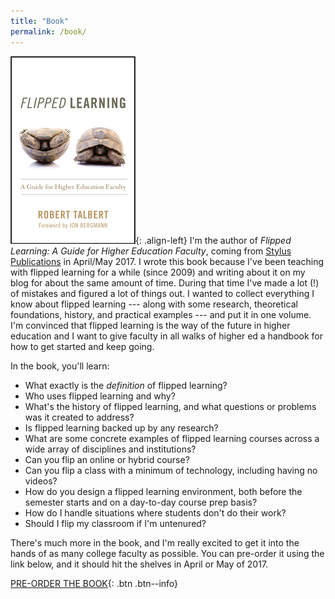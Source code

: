 ```yaml
---
title: "Book"
permalink: /book/
---
```


![image-left](/assets/images/flbook-small.jpg){: .align-left}
I'm the author of _Flipped Learning: A Guide for Higher Education Faculty_, coming from [Stylus Publications](https://styluspub.presswarehouse.com) in April/May 2017. I wrote this book because I've been teaching with flipped learning for a while (since 2009) and writing about it on my blog for about the same amount of time. During that time I've made a lot (!) of mistakes and figured a lot of things out. I wanted to collect everything I know about flipped learning --- along with some research, theoretical foundations, history, and practical examples --- and put it in one volume. I'm convinced that flipped learning is the way of the future in higher education and I want to give faculty in all walks of higher ed a handbook for how to get started and keep going. 

In the book, you'll learn: 

+ What exactly is the _definition_ of flipped learning?
+ Who uses flipped learning and why?
+ What's the history of flipped learning, and what questions or problems was it created to address?
+ Is flipped learning backed up by any research? 
+ What are some concrete examples of flipped learning courses across a wide array of disciplines and institutions?
+ Can you flip an online or hybrid course?
+ Can you flip a class with a minimum of technology, including having no videos?
+ How do you design a flipped learning environment, both before the semester starts and on a day-to-day course prep basis?
+ How do I handle situations where students don't do their work? 
+ Should I flip my classroom if I'm untenured? 

There's much more in the book, and I'm really excited to get it into the hands of as many college faculty as possible. You can pre-order it using the link below, and it should hit the shelves in April or May of 2017. 

[PRE-ORDER THE BOOK](https://sty.presswarehouse.com/Books/BookDetail.aspx?productID=468277){: .btn .btn--info}


